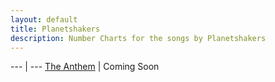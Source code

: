 ```yaml
---
layout: default
title: Planetshakers
description: Number Charts for the songs by Planetshakers
---
```


--- | ---
[The Anthem](/songs/Planetshakers/the_anthem.pdf) | Coming Soon
